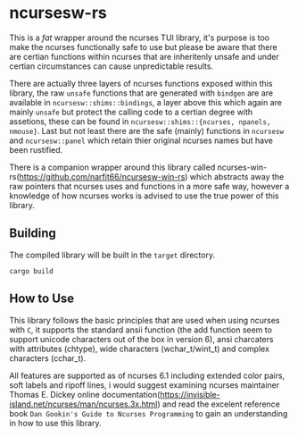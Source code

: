 ncursesw-rs
===========

This is a *fat* wrapper around the ncurses TUI library, it's purpose is too make the ncurses functionally safe to use but please be aware that there are certian functions within ncurses that are inheritenly unsafe and under certian circumstances can cause unpredictable results.

There are actually three layers of ncurses functions exposed within this library, the raw `unsafe` functions that are generated with `bindgen` are are available in `ncursesw::shims::bindings`, a layer above this which again are mainly `unsafe` but protect the calling code to a certian degree with assetions, these can be found in `ncursesw::shims::{ncurses, npanels, nmouse}`. Last but not least there are the safe (mainly) functions in `ncursesw` and `ncursesw::panel` which retain thier original ncurses names but have been rustified.

There is a companion wrapper around this library called ncurses-win-rs(https://github.com/narfit66/ncursesw-win-rs) which abstracts away the raw pointers that ncurses uses and functions in a more safe way, however a knowledge of how ncurses works is advised to use the true power of this library.

## Building

The compiled library will be built in the `target` directory.

```
cargo build
```

## How to Use

This library follows the basic principles that are used when using ncurses with `C`, it supports the standard ansii function (the add function seem to support unicode characters out of the box in version 6), ansi charcaters with attributes (chtype), wide characters (wchar_t/wint_t) and complex characters (cchar_t).

All features are supported as of ncurses 6.1 including extended color pairs, soft labels and ripoff lines, i would suggest examining ncurses maintainer Thomas E. Dickey online documentation(https://invisible-island.net/ncurses/man/ncurses.3x.html) and read the excelent reference book `Dan Gookin's Guide to Ncurses Programming` to gain an understanding in how to use this library.
